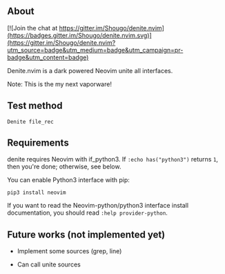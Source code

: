 ## About

[![Join the chat at https://gitter.im/Shougo/denite.nvim](https://badges.gitter.im/Shougo/denite.nvim.svg)](https://gitter.im/Shougo/denite.nvim?utm_source=badge&utm_medium=badge&utm_campaign=pr-badge&utm_content=badge)

Denite.nvim is a dark powered Neovim unite all interfaces.

Note: This is the my next vaporware!


## Test method

    Denite file_rec


## Requirements

denite requires Neovim with if\_python3.
If `:echo has("python3")` returns `1`, then you're done; otherwise, see below.

You can enable Python3 interface with pip:

    pip3 install neovim

If you want to read the Neovim-python/python3 interface install documentation,
you should read `:help provider-python`.


## Future works (not implemented yet)

* Implement some sources (grep, line)

* Can call unite sources

